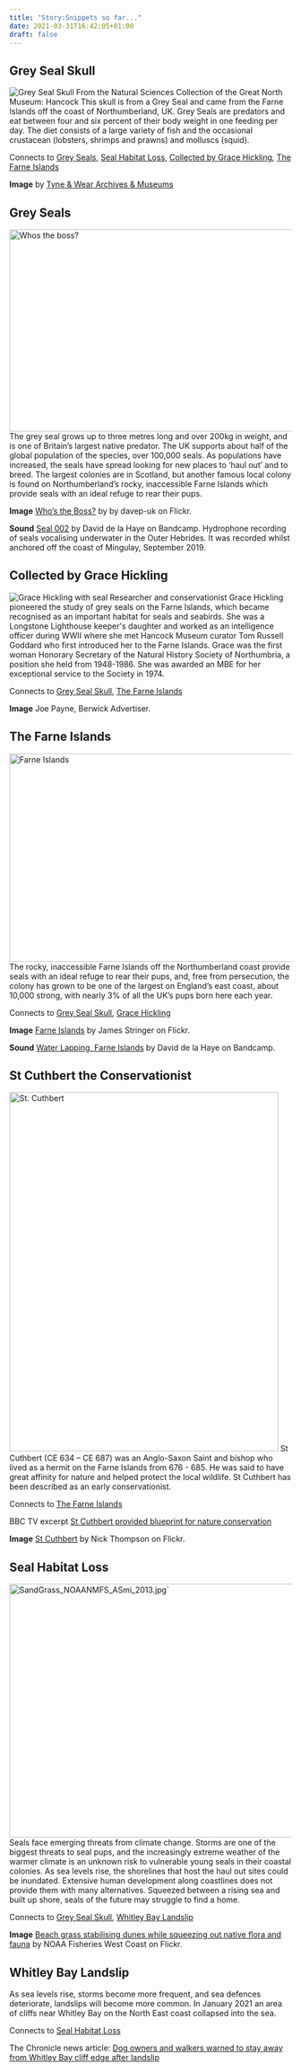 ```yaml
---
title: "Story:Snippets so far..."
date: 2021-03-31T16:42:05+01:00
draft: false
---
```


## Grey Seal Skull
![Grey Seal Skull](/assets/greySealSkull.jpg "Grey Seal Skull")
From the Natural Sciences Collection of the Great North Museum: Hancock
This skull is from a Grey Seal and came from the Farne Islands off the coast of Northumberland, UK. Grey Seals are predators and eat between four and six percent of their body weight in one feeding per day. The diet consists of a large variety of fish and the occasional crustacean (lobsters, shrimps and prawns) and molluscs (squid).

Connects to [Grey Seals](#grey-seals), [Seal Habitat Loss](#seal-habitat-loss), [Collected by Grace Hickling](#collected-by-grace-hickling), [The Farne Islands](#the-farne-islands)

**Image** by [Tyne & Wear Archives & Museums](https://collectionssearchtwmuseums.org.uk/#details=ecatalogue.202233)

## Grey Seals
<a data-flickr-embed="true" href="https://www.flickr.com/photos/davep-uk/48126289711/" title="Whos the boss?"><img src="https://live.staticflickr.com/65535/48126289711_55d54bfee0_z.jpg" width="640" height="360" alt="Whos the boss?"></a><script async src="//embedr.flickr.com/assets/client-code.js" charset="utf-8"></script>
The grey seal grows up to three metres long and over 200kg in weight, and is one of Britain’s largest native predator. The UK supports about half of the global population of the species, over 100,000 seals. As populations have increased, the seals have spread looking for new places to ‘haul out’ and to breed. The largest colonies are in Scotland, but another famous local colony is found on Northumberland’s rocky, inaccessible Farne Islands which provide seals with an ideal refuge to rear their pups.

**Image** [Who’s the Boss?](https://flic.kr/p/2gjKPeH) by by davep-uk on Flickr. 

**Sound** [Seal 002](https://music.daviddelahaye.co.uk/track/seal-002-2) by David de la Haye on Bandcamp.
Hydrophone recording of seals vocalising underwater in the Outer Hebrides. It was recorded whilst anchored off the coast of Mingulay, September 2019. 

## Collected by Grace Hickling
![Grace Hickling with seal](/assets/graceHickling.jpg "Grace Hickling with seal")
Researcher and conservationist Grace Hickling pioneered the study of grey seals on the Farne Islands, which became recognised as an important habitat for seals and seabirds. She was a Longstone Lighthouse keeper's daughter and worked as an intelligence officer during WWII where she met Hancock Museum curator Tom Russell Goddard who first introduced her to the Farne Islands. Grace was the first woman Honorary Secretary of the Natural History Society of Northumbria, a position she held from 1948-1986. She was awarded an MBE for her exceptional service to the Society in 1974.

Connects to [Grey Seal Skull](#grey-seal-skull), [The Farne Islands](#the-farne-islands)

**Image** Joe Payne, Berwick Advertiser.

## The Farne Islands
<a data-flickr-embed="true" href="https://www.flickr.com/photos/jamesstringer/2766321952/" title="Farne Islands"><img src="https://live.staticflickr.com/3058/2766321952_59700151bc_z.jpg" width="640" height="371" alt="Farne Islands"></a><script async src="//embedr.flickr.com/assets/client-code.js" charset="utf-8"></script>
The rocky, inaccessible Farne Islands off the Northumberland coast provide seals with an ideal refuge to rear their pups, and, free from persecution, the colony has grown to be one of the largest on England’s east coast, about 10,000 strong, with nearly 3% of all the UK’s pups born here each year.

Connects to [Grey Seal Skull](#grey-seal-skull), [Grace Hickling](#collected-by-grace-hickling)

**Image** [Farne Islands](https://flic.kr/p/5ds895) by James Stringer on Flickr.

**Sound** [Water Lapping, Farne Islands](https://music.daviddelahaye.co.uk/track/seal-002-2) by David de la Haye on Bandcamp.

## St Cuthbert the Conservationist
<a data-flickr-embed="true" href="https://www.flickr.com/photos/pelegrino/999219384/" title="St. Cuthbert"><img src="https://live.staticflickr.com/1225/999219384_b970a49d18_z.jpg" width="480" height="640" alt="St. Cuthbert"></a><script async src="//embedr.flickr.com/assets/client-code.js" charset="utf-8"></script>
St Cuthbert (CE 634 – CE 687) was an Anglo-Saxon Saint and bishop who lived as a hermit on the Farne Islands from 676 - 685. He was said to have great affinity for nature and helped protect the local wildlife. St Cuthbert has been described as an early conservationist.

Connects to [The Farne Islands](#the-farne-islands)

BBC TV excerpt [St Cuthbert provided blueprint for nature conservation](https://www.bbc.co.uk/news/av/uk-england-23048394)

**Image** [St Cuthbert](https://flic.kr/p/2wig7q) by Nick Thompson on Flickr.

## Seal Habitat Loss
<a data-flickr-embed="true" href="https://www.flickr.com/photos/nmfs_northwest/14384644752/" title="SandGrass_NOAANMFS_ASmi_2013.jpg&#x60;"><img src="https://live.staticflickr.com/3883/14384644752_13392ffdf0_z.jpg" width="640" height="452" alt="SandGrass_NOAANMFS_ASmi_2013.jpg&#x60;"></a><script async src="//embedr.flickr.com/assets/client-code.js" charset="utf-8"></script>
Seals face emerging threats from climate change. Storms are one of the biggest threats to seal pups, and the increasingly extreme weather of the warmer climate is an unknown risk to vulnerable young seals in their coastal colonies. As sea levels rise, the shorelines that host the haul out sites could be inundated. Extensive human development along coastlines does not provide them with many alternatives. Squeezed between a rising sea and built up shore, seals of the future may struggle to find a home.

Connects to [Grey Seal Skull](#grey-seal-skull), [Whitley Bay Landslip](#whitley-bay-landslip)

**Image** 
[Beach grass stabilising dunes while squeezing out native flora and fauna](https://flic.kr/p/nV84Jq) by NOAA Fisheries West Coast on Flickr.

## Whitley Bay Landslip
As sea levels rise, storms become more frequent, and sea defences deteriorate, landslips will become more common. In January 2021 an area of cliffs near Whitley Bay on the North East coast collapsed into the sea.

Connects to [Seal Habitat Loss](#seal-habitat-loss)

The Chronicle news article: [Dog owners and walkers warned to stay away from Whitley Bay cliff edge after landslip](https://www.chroniclelive.co.uk/news/north-east-news/dog-owners-walkers-warned-stay-19603493?utm_source=linkCopy&utm_medium=social&utm_campaign=sharebar)